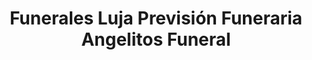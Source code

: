 ---
title: "Funerales Luja Previsión Funeraria Angelitos Funeral"
url: /toluca-de-lerdo/funerales-luja-prevision-funeraria-angelitos-funeral/
shop: Bestattungen
---
